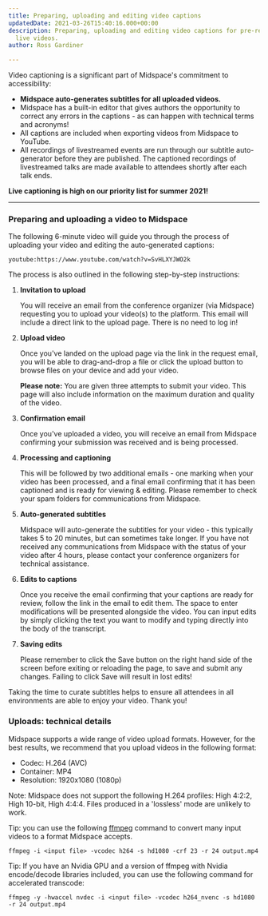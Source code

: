 ```yaml
---
title: Preparing, uploading and editing video captions
updatedDate: 2021-03-26T15:40:16.000+00:00
description: Preparing, uploading and editing video captions for pre-recorded and
  live videos.
author: Ross Gardiner

---
```

Video captioning is a significant part of Midspace's commitment to
accessibility:

* **Midspace auto-generates subtitles for all uploaded videos.**
* Midspace has a built-in editor that gives authors the opportunity to correct any errors in the captions - as can happen with technical terms and acronyms!
* All captions are included when exporting videos from Midspace to YouTube.
* All recordings of livestreamed events are run through our subtitle auto-generator before they are published. The captioned recordings of livestreamed talks are made available to attendees shortly after each talk ends.

**Live captioning is high on our priority list for summer 2021!**

<hr />

### Preparing and uploading a video to Midspace

The following 6-minute video will guide you through the process of
uploading your video and editing the auto-generated captions:

`youtube:https://www.youtube.com/watch?v=SvHLXYJWO2k`

The process is also outlined in the following step-by-step
instructions:

1. **Invitation to upload**

   You will receive an email from the conference organizer (via Midspace) requesting you to upload your video(s) to the platform. This email will include a direct link to the upload page. There is no need to log in!
2. **Upload video**

   Once you've landed on the upload page via the link in the
   request email, you will be able to drag-and-drop a file or click
   the upload button to browse files on your device and add your
   video.

   **Please note:** You
   are given three attempts to submit your video. This page will
   also include information on the maximum duration and quality of
   the video.
3. **Confirmation email**

   Once you've uploaded a video, you will receive an email from
   Midspace confirming your submission was received and is being
   processed.
4. **Processing and captioning**

   This will be followed by two additional emails - one marking
   when your video has been processed, and a final email confirming
   that it has been captioned and is ready for viewing &
   editing. Please remember to check your spam folders for
   communications from Midspace.
5. **Auto-generated subtitles**

   Midspace will auto-generate the subtitles for your video - this
   typically takes 5 to 20 minutes, but can sometimes take longer.
   If you have not received any communications from Midspace with the
   status of your video after 4 hours, please contact your
   conference organizers for technical assistance.
6. **Edits to captions**

   Once you receive the email confirming that your captions are
   ready for review, follow the link in the email to edit them. The
   space to enter modifications will be presented alongside the
   video. You can input edits by simply clicking the text you want
   to modify and typing directly into the body of the transcript.
7. **Saving edits**

   Please remember to click the Save button on the right hand side
   of the screen before exiting or reloading the page, to save and
   submit any changes. Failing to click Save will result in lost
   edits!

Taking the time to curate subtitles helps to ensure all attendees in all environments are able to enjoy your video. Thank you!

### Uploads: technical details

Midspace supports a wide range of video upload formats. However, for the best results, we recommend that you upload videos in the following format:

* Codec: H.264 (AVC)
* Container: MP4
* Resolution: 1920x1080 (1080p)

Note: Midspace does not support the following H.264 profiles: High 4:2:2, High 10-bit, High 4:4:4. Files produced in a 'lossless' mode are unlikely to work.

Tip: you can use the following [ffmpeg](https://www.ffmpeg.org/) command to convert many input videos to a format Midspace accepts.

    ffmpeg -i <input file> -vcodec h264 -s hd1080 -crf 23 -r 24 output.mp4

Tip: If you have an Nvidia GPU and a version of ffmpeg with Nvidia encode/decode libraries included, you can use the following command for accelerated transcode:

    ffmpeg -y -hwaccel nvdec -i <input file> -vcodec h264_nvenc -s hd1080 -r 24 output.mp4